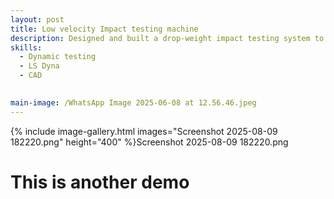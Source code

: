 ```yaml
---
layout: post
title: Low velocity Impact testing machine
description: Designed and built a drop-weight impact testing system to address the lack of in-house capabilities for impact testing at the university. The setup features a calibrated mass-drop mechanism, precision linear guides, adjustable impact energy control, specimen holder, automatic hoisting and load cell. The machine was fully designed, manufactured, and assembled in-house, and is now operational for testing composites used in Formula Student race cars and other research applications. 
skills: 
  - Dynamic testing
  - LS Dyna 
  - CAD 
  

main-image: /WhatsApp Image 2025-06-08 at 12.56.46.jpeg 
---
```

{% include image-gallery.html images="Screenshot 2025-08-09 182220.png" height="400" %}Screenshot 2025-08-09 182220.png
# This is another demo

